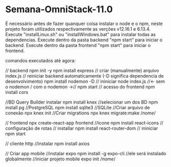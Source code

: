 # Semana-OmniStack-11.0

É necessário antes de fazer quanquer coisa instalar o node e o npm, neste projeto foram utilizados respectivamente as verções v12.16.1 e 6.13.4.
Execute "installLinux.sh" ou "installWindows.bat" para instalar todas as dependencias.
Execute dentro da pasta backend "npm start" para iniciar o backend.
Execute dentro da pasta frontend "npm start" para iniciar o frontend.

comandos executados até agora:

// backend
	npm init -y
	npm install express
	// criar (manualmente) arquivo index.js
	// reiniciar backend automaticamente (-D significa dependencia de desenvolvimento)
		npm install nodemon -D
	// ininiciar
		node index.js //<- sem o nodemon / com o nodemon ->// npm start
	// acesso do frontend
		npm install cors


//BD Query Builder instalar
	npm install knex
		//selecionar um dos BD
		npm install pg //PostgreSQL
		npm install sqlite3 //SQLite
	//Criar arquivo de conexão
		npx knex init
	//Criar migrations
		npx knex migrate:make /*nome*/


// frontend
	npx create-react-app frontend
	//icone
	npm install react-icons
	// configuração de rotas
		// installar
			npm install react-router-dom
	// ininiciar
	npm start


// cliente http
	//instalar
		npm install axios

		



// Criar app mobile
	//instalar expo
		npm install -g expo-cli
			//ele será instalado globalmente
	//iniciar projeto mobile
		expo init /*nome*/